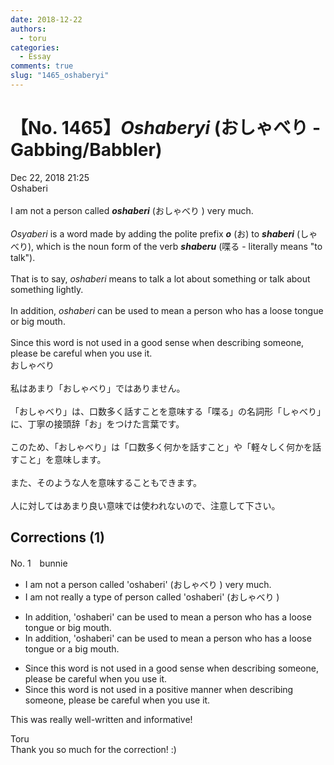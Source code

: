 ```yaml
---
date: 2018-12-22
authors:
  - toru
categories:
  - Essay
comments: true
slug: "1465_oshaberyi"
---
```


# 【No. 1465】<strong><em>Oshaberyi</strong></em> (おしゃべり - Gabbing/Babbler)
<div class="date">Dec 22, 2018 21:25</div>
<div id="post"><div id="body_show_ori">
Oshaberi<br/><br/>I am not a person called <strong><em>oshaberi</em></strong> (おしゃべり ) very much.<br/><br/><em>Osyaberi</em> is a word made by adding the polite prefix <strong><em>o</em></strong> (お) to <strong><em>shaberi</em></strong> (しゃべり), which is the noun form of the verb <strong><em>shaberu</em></strong> (喋る - literally means "to talk").<br/><br/>That is to say, <em>oshaberi</em> means to talk a lot about something or talk about something lightly.<br/><br/>In addition, <em>oshaberi</em> can be used to mean a person who has a loose tongue or big mouth.<br/><br/>Since this word is not used in a good sense when describing someone, please be careful when you use it.
</div></div>

<!-- more -->

<div id="post_ja"><div id="body_show_mo">
おしゃべり<br/><br/>私はあまり「おしゃべり」ではありません。<br/><br/>「おしゃべり」は、口数多く話すことを意味する「喋る」の名詞形「しゃべり」に、丁寧の接頭辞「お」をつけた言葉です。<br/><br/>このため、「おしゃべり」は「口数多く何かを話すこと」や「軽々しく何かを話すこと」を意味します。<br/><br/>また、そのような人を意味することもできます。<br/><br/>人に対してはあまり良い意味では使われないので、注意して下さい。
</div></div>

## Corrections (1)
<div id="block"><div class="first_name"> No. 1　<span class="just_name">bunnie</span></div><div id="block2">
<ul class="correction_field">
<li class="incorrect">I am not a person called 'oshaberi' (おしゃべり ) very much.</li>
<li class="corrected correct">
I am not really a type of person called 'oshaberi' (おしゃべり ) 
</li>
</ul>
<ul class="correction_field">
<li class="incorrect">In addition, 'oshaberi' can be used to mean a person who has a loose tongue or big mouth.</li>
<li class="corrected correct">
In addition, 'oshaberi' can be used to mean a person who has a loose tongue or a big mouth.
</li>
</ul>
<ul class="correction_field">
<li class="incorrect">Since this word is not used in a good sense when describing someone, please be careful when you use it.</li>
<li class="corrected correct">
Since this word is not used in a positive manner when describing someone, please be careful when you use it.
</li>
</ul>
<p class="comment_small">
 This was really well-written and informative!
</p>

</div><div class="name"><span class="just_name">Toru</span><br>
Thank you so much for the correction! :)
</div>
</div>
